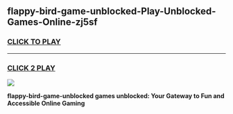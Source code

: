 
## flappy-bird-game-unblocked-Play-Unblocked-Games-Online-zj5sf
<h3>
<a href="https://premium76.site?title=flappy-bird-game-unblocked&ref=24A">CLICK TO PLAY</a></h3>
<hr>

<h3>
<a href="https://premium76.site?title=flappy-bird-game-unblocked&ref=24A">CLICK 2 PLAY</a>
  
</h3>

<a href="https://premium76.site?title=flappy-bird-game-unblocked&ref=24A"><img src="https://clearcache.store/games.png"></a>


**flappy-bird-game-unblocked games unblocked: Your Gateway to Fun and Accessible Online Gaming**
